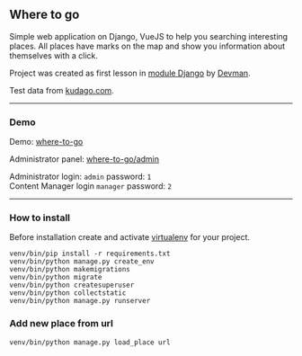## Where to go
Simple web application on Django, VueJS to help you searching interesting places.
All places have marks on the map and show you information about themselves with a click.


Project was created as first lesson in [module Django](https://dvmn.org/modules/django/) by [Devman](https://dvmn.org).

Test data from [kudago.com](https://kudago.com/).
***
### Demo
Demo: [where-to-go](http://koshkinaleksey.pythonanywhere.com/ "Site demo on pythonanywhere.com")

Administrator panel: [where-to-go/admin](http://koshkinaleksey.pythonanywhere.com/admin)

Administrator login: ``admin`` password: ``1``     
Content Manager login  ``manager`` password: ``2``
***
### How to install
Before installation create and activate [virtualenv](https://virtualenv.pypa.io/en/latest/) for your project.

```
venv/bin/pip install -r requirements.txt
venv/bin/python manage.py create_env
venv/bin/python makemigrations
venv/bin/python migrate
venv/bin/python createsuperuser
venv/bin/python collectstatic
venv/bin/python manage.py runserver
```


### Add new place from url
```
venv/bin/python manage.py load_place url
```

